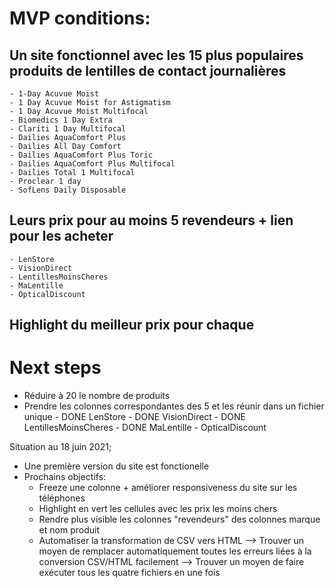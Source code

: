 # MVP conditions:
 
## Un site fonctionnel avec les 15 plus populaires produits de lentilles de contact journalières
    - 1-Day Acuvue Moist 
    - 1 Day Acuvue Moist for Astigmatism
    - 1 Day Acuvue Moist Multifocal
    - Biomedics 1 Day Extra
    - Clariti 1 Day Multifocal
    - Dailies AquaComfort Plus
    - Dailies All Day Comfort
    - Dailies AquaComfort Plus Toric
    - Dailies AquaComfort Plus Multifocal
    - Dailies Total 1 Multifocal
    - Proclear 1 day
    - SofLens Daily Disposable


## Leurs prix pour au moins 5 revendeurs + lien pour les acheter
    - LenStore
    - VisionDirect
    - LentillesMoinsCheres
    - MaLentille
    - OpticalDiscount

## Highlight du meilleur prix pour chaque

# Next steps
- Réduire à 20 le nombre de produits
- Prendre les colonnes correspondantes des 5 et les réunir dans un fichier unique
        - DONE LenStore
        - DONE VisionDirect
        - DONE LentillesMoinsCheres 
        - DONE MaLentille
        - OpticalDiscount

Situation au 18 juin 2021;
- Une première version du site est fonctionelle
- Prochains objectifs:
    - Freeze une colonne + améliorer responsiveness du site sur les téléphones
    - Highlight en vert les cellules avec les prix les moins chers
    - Rendre plus visible les colonnes "revendeurs" des colonnes marque et nom produit
    - Automatiser la transformation de CSV vers HTML
        --> Trouver un moyen de remplacer automatiquement toutes les erreurs liées à la conversion CSV/HTML facilement
        --> Trouver un moyen de faire exécuter tous les quatre fichiers en une fois